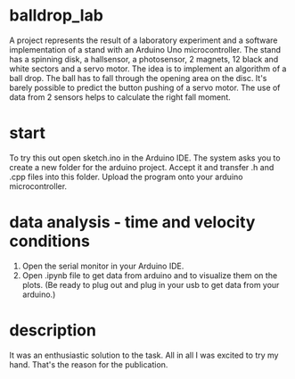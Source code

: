 # balldrop_lab
A project represents the result of a laboratory experiment and a software implementation of a stand with an Arduino Uno microcontroller.
The stand has a spinning disk, a hallsensor, a photosensor, 2 magnets, 12 black and white sectors and a servo motor.
The idea is to implement an algorithm of a ball drop. The ball has to fall through the opening area on the disc. 
It's barely possible to predict the button pushing of a servo motor. The use of data from 2 sensors helps to calculate the right fall moment.

# start
To try this out open sketch.ino in the Arduino IDE.
The system asks you to create a new folder for the arduino project.
Accept it and transfer .h and .cpp files into this folder.
Upload the program onto your arduino microcontroller.

# data analysis - time and velocity conditions
1. Open the serial monitor in your Arduino IDE.
2. Open .ipynb file to get data from arduino and to visualize them on the plots. (Be ready to plug out and plug in your usb to get data from your arduino.)

# description
It was an enthusiastic solution to the task. All in all I was excited to try my hand. That's the reason for the publication. 
